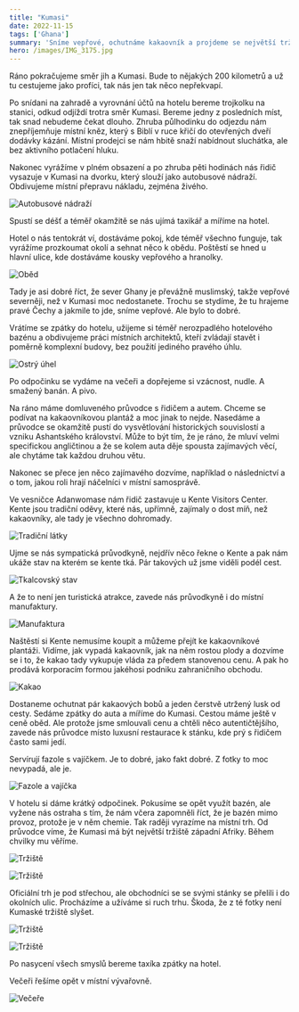 ```yaml
---
title: "Kumasi"
date: 2022-11-15
tags: ['Ghana']
summary: 'Sníme vepřové, ochutnáme kakaovník a projdeme se největší tržnicí v Ghaně.'
hero: /images/IMG_3175.jpg
---
```



Ráno pokračujeme směr jih a Kumasi. Bude to nějakých 200 kilometrů a už tu cestujeme jako profíci, tak nás jen tak něco nepřekvapí.

Po snídani na zahradě a vyrovnání účtů na hotelu bereme trojkolku na stanici, odkud odjíždí trotra směr Kumasi. Bereme jedny z posledních míst, tak snad nebudeme čekat dlouho. Zhruba půlhodinku do odjezdu nám znepříjemňuje místní kněz, který s Biblí v ruce křičí do otevřených dveří dodávky kázání. Místní prodejci se nám hbitě snaží nabídnout sluchátka, ale bez aktivního potlačení hluku.

Nakonec vyrážíme v plném obsazení a po zhruba pěti hodinách nás řidič vysazuje v Kumasi na dvorku, který slouží jako autobusové nádraží. Obdivujeme místní přepravu nákladu, zejména živého.

![Autobusové nádraží](/images/IMG_3175.jpg)

Spustí se déšť a téměř okamžitě se nás ujímá taxikář a míříme na hotel.

Hotel o nás tentokrát ví, dostáváme pokoj, kde téměř všechno funguje, tak vyrážíme prozkoumat okolí a sehnat něco k obědu. Poštěstí se hned u hlavní ulice, kde dostáváme kousky vepřového a hranolky.

![Oběd](/images/IMG_3177.jpg)

Tady je asi dobré říct, že sever Ghany je převážně muslimský, takže vepřové severněji, než v Kumasi moc nedostanete. Trochu se stydíme, že tu hrajeme pravé Čechy a jakmile to jde, sníme vepřové. Ale bylo to dobré.

Vrátíme se zpátky do hotelu, užijeme si téměř nerozpadlého hotelového bazénu a obdivujeme práci místních architektů, kteří zvládají stavět i poměrně komplexní budovy, bez použití jediného pravého úhlu.

![Ostrý úhel](/images/IMG_3180.jpg)

Po odpočinku se vydáme na večeři a dopřejeme si vzácnost, nudle. A smažený banán. A pivo.

Na ráno máme domluveného průvodce s řidičem a autem. Chceme se podívat na kakaovníkovou plantáž a moc jinak to nejde. Nasedáme a průvodce se okamžitě pustí do vysvětlování historických souvislostí a vzniku Ashantského království. Může to být tím, že je ráno, že mluví velmi specifickou angličtinou a že se kolem auta děje spousta zajímavých věcí, ale chytáme tak každou druhou větu.

Nakonec se přece jen něco zajímavého dozvíme, například o následnictví a o tom, jakou roli hrají náčelníci v místní samosprávě.

Ve vesničce Adanwomase nám řidič zastavuje u Kente Visitors Center. Kente jsou tradiční oděvy, které nás, upřímně, zajímaly o dost míň, než kakaovníky, ale tady je všechno dohromady.

![Tradiční látky](/images/20221115_101245.JPG)

Ujme se nás sympatická průvodkyně, nejdřív něco řekne o Kente a pak nám ukáže stav na kterém se kente tká. Pár takových už jsme viděli podél cest.

![Tkalcovský stav](/images/20221115_102316.JPG)

A že to není jen turistická atrakce, zavede nás průvodkyně i do místní manufaktury.

![Manufaktura](/images/20221115_103039.JPG)

Naštěstí si Kente nemusíme koupit a můžeme přejít ke kakaovníkové plantáži. Vidíme, jak vypadá kakaovník, jak na něm rostou plody a dozvíme se i to, že kakao tady vykupuje vláda za předem stanovenou cenu. A pak ho prodává korporacím formou jakéhosi podniku zahraničního obchodu.

![Kakao](/images/20221115_104344.JPG)

Dostaneme ochutnat pár kakaových bobů a jeden čerstvě utržený lusk od cesty. Sedáme zpátky do auta a míříme do Kumasi. Cestou máme ještě v ceně oběd. Ale protože jsme smlouvali cenu a chtěli něco autentičtějšího, zavede nás průvodce místo luxusní restaurace k stánku, kde prý s řidičem často sami jedí.

Servírují fazole s vajíčkem. Je to dobré, jako fakt dobré. Z fotky to moc nevypadá, ale je.

![Fazole a vajíčka](/images/IMG_3188.jpg)

V hotelu si dáme krátký odpočinek. Pokusíme se opět využít bazén, ale vyžene nás ostraha s tím, že nám včera zapomněli říct, že je bazén mimo provoz, protože je v něm chemie. Tak raději vyrazíme na místní trh. Od průvodce víme, že Kumasi má být největší tržiště západní Afriky. Během chvilky mu věříme.

![Tržiště](/images/20221115_152407.JPG)

![Tržiště](/images/20221115_152745.JPG)

Oficiální trh je pod střechou, ale obchodníci se se svými stánky se přelili i do okolních ulic. Procházíme a užíváme si ruch trhu.
Škoda, že z té fotky není Kumaské tržiště slyšet.

![Tržiště](/images/20221115_154502.JPG)

![Tržiště](/images/20221115_160808.JPG)

Po nasycení všech smyslů bereme taxíka zpátky na hotel.

Večeři řešíme opět v místní vývařovně.

![Večeře](/images/IMG_3189.jpg)